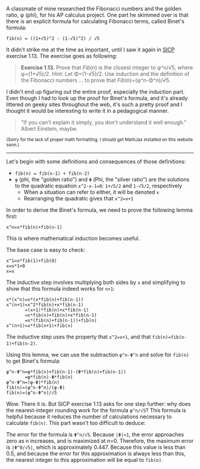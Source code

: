 A classmate of mine researched the Fibonacci numbers and the golden ratio, φ (phi), for his AP calculus project. One part he skimmed over is that there is an explicit formula for calculating Fibonacci terms, called Binet's formula:

    fib(n) = ((1+√5)^2 - (1-√5)^2) / √5

It didn't strike me at the time as important, until I saw it again in [SICP][1] exercise 1.13. The exercise goes as following:

> **Exercise 1.13.** Prove that *Fib*(n) is the closest integer to φ^n/√5, where φ=(1+√5)/2. Hint: Let Φ=(1-√5)/2. Use induction and the definition of the Fibonacci numbers ... to prove that *Fib*(n)=(φ^n-Φ^n)/√5.

I didn't end up figuring out the entire proof, especially the induction part. Even though I had to look up the proof for Binet's formula, and it's already littered on geeky sites throughout the web, it's such a pretty proof and I thought it would be interesting to write it in a pedagogical manner.

> "If you can't explain it simply, you don't understand it well enough." Albert Einstein, maybe.

<small>(Sorry for the lack of proper math formatting. I should get MathJax installed on this website soon.)</small>

--- 

Let's begin with some definitions and consequences of those definitions:

- `fib(n) = fib(n-1) + fib(n-2)`
- `φ` (phi, the "golden ratio") and `Φ` (Phi, the "silver ratio") are the solutions to the quadratic equation `x^2-x-1=0`: `1+√5/2` and `1-√5/2`, respectively
    - When a situation can refer to either, it will be denoted `x`
    - Rearranging the quadratic gives that `x^2=x+1`

In order to derive the Binet's formula, we need to prove the following lemma first:

    x^n=x*fib(n)+fib(n-1)

This is where mathematical induction becomes useful.

The base case is easy to check:

    x^1=x*fib(1)+fib(0)
    x=x*1+0
    x=x

The inductive step involves multiplying both sides by `x` and simplifying to show that this formula indeed works for `n+1`:

    x*(x^n)=x*(x*fib(n)+fib(n-1))
    x^(n+1)=x^2*fib(n)+x*fib(n-1)
           =(x+1)*fib(n)+x*fib(n-1)
           =x*fib(n)+fib(n)+x*fib(n-1)
           =x*(fib(n)+fib(n-1))+fib(n)
    x^(n+1)=x*fib(n+1)+fib(n)

The inductive step uses the property that `x^2=x+1`, and that `fib(n)=fib(n-1)+fib(n-2)`.

Using this lemma, we can use the subtraction `φ^n-Φ^n` and solve for `fib(n)` to get Binet's formula:

    φ^n-Φ^n=φ*fib(n)+fib(n-1)-(Φ*fib(n)+fib(n-1))
           =φ*fib(n)-Φ*fib(n)
    φ^n-Φ^n=(φ-Φ)*fib(n)
    fib(n)=(φ^n-Φ^n)/(φ-Φ)
    fib(n)=(φ^n-Φ^n)/√5

Wow. There it is. But SICP exercise 1.13 asks for one step further: why does the nearest-integer rounding work for the formula `φ^n/√5`? This formula is helpful because it reduces the number of calculations necessary to calculate `fib(n)`. This part wasn't too difficult to deduce:

The error for the formula is `Φ^n/√5`. Because `|Φ|<1`, the error approaches zero as n increases, and is maximized at n=0. Therefore, the maximum error is `|Φ^0/√5|`, which is approximately 0.447. Because this value is less than 0.5, and because the error for this approximation is always less than this, the nearest integer to this approximation will be equal to `fib(n)`.

[1]: https://mitpress.mit.edu/sites/default/files/sicp/index.html
